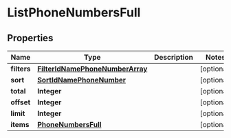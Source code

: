 
# ListPhoneNumbersFull

## Properties
Name | Type | Description | Notes
------------ | ------------- | ------------- | -------------
**filters** | [**FilterIdNamePhoneNumberArray**](FilterIdNamePhoneNumberArray.md) |  |  [optional]
**sort** | [**SortIdNamePhoneNumber**](SortIdNamePhoneNumber.md) |  |  [optional]
**total** | **Integer** |  |  [optional]
**offset** | **Integer** |  |  [optional]
**limit** | **Integer** |  |  [optional]
**items** | [**PhoneNumbersFull**](PhoneNumbersFull.md) |  |  [optional]



